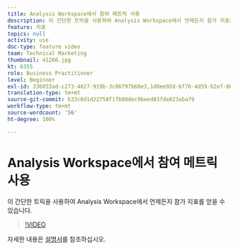 ```yaml
---
title: Analysis Workspace에서 참여 메트릭 사용
description: 이 간단한 트릭을 사용하여 Analysis Workspace에서 언제든지 참가 지표를 얻을 수 있습니다.
feature: 지표
topics: null
activity: use
doc-type: feature video
team: Technical Marketing
thumbnail: 41266.jpg
kt: 6355
role: Business Practitioner
level: Beginner
exl-id: 336853ad-c273-4627-919b-3c86f97b60e3,1d8ee92d-6f76-4d59-b2ef-8829b03c2027,1d8ee92d-6f76-4d59-b2ef-8829b03c2027,336853ad-c273-4627-919b-3c86f97b60e3
translation-type: tm+mt
source-git-commit: b33c6d1d22758f1fb88dec9beed83fde823aba79
workflow-type: tm+mt
source-wordcount: '56'
ht-degree: 100%

---
```



# Analysis Workspace에서 참여 메트릭 사용

이 간단한 트릭을 사용하여 Analysis Workspace에서 언제든지 참가 지표를 얻을 수 있습니다.

>[!VIDEO](https://video.tv.adobe.com/v/41266/?quality=12&learn=on)

자세한 내용은 [설명서](https://docs.adobe.com/content/help/ko-KR/analytics/components/calculated-metrics/calcmetric-workflow/participation-metric.html)를 참조하십시오.
